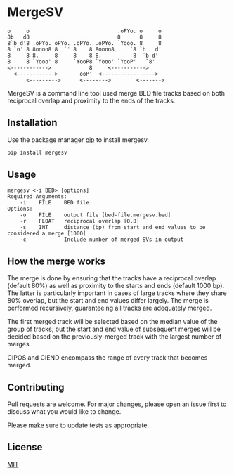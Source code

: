 # MergeSV
```	
o     o                            .oPYo. o     o 	
8b   d8                            8      8     8 	
8`b d'8 .oPYo. oPYo. .oPYo. .oPYo. `Yooo. 8     8 	
8 `o' 8 8oooo8 8  `' 8    8 8oooo8     `8 `b   d' 	
8     8 8.     8     8    8 8.          8  `b d'  	
8     8 `Yooo' 8     `YooP8 `Yooo' `YooP'   `8'   	
<------------>            8     <----------->     	
  <------------>       ooP'  <----------------->  	
      <--------->      <-------->        <------->	
```	

MergeSV is a command line tool used merge BED file tracks based on both reciprocal overlap and proximity to the ends of the tracks. 	

## Installation	

Use the package manager [pip](https://pip.pypa.io/en/stable/) to install mergesv.	

```bash	
pip install mergesv	
```	

## Usage	

```	
mergesv <-i BED> [options]	
Required Arguments:	
	-i    FILE    BED file	
Options:	
	-o    FILE    output file [bed-file.mergesv.bed]	
	-r    FLOAT   reciprocal overlap [0.8]	
	-s    INT     distance (bp) from start and end values to be considered a merge [1000]	
	-c            Include number of merged SVs in output	
```	

## How the merge works	
The merge is done by ensuring that the tracks have a reciprocal overlap (default 80%) as well as proximity to the starts and ends (default 1000 bp). The latter is particularly important in cases of large tracks where they share 80% overlap, but the start and end values differ largely. The merge is performed recursively, guaranteeing all tracks are adequately merged.	

The first merged track will be selected based on the median value of the group of tracks, but the start and end value of subsequent merges will be decided based on the previously-merged track with the largest number of merges.	

CIPOS and CIEND encompass the range of every track that becomes merged.	

## Contributing	
Pull requests are welcome. For major changes, please open an issue first to discuss what you would like to change.	

Please make sure to update tests as appropriate.	

## License	
[MIT](https://choosealicense.com/licenses/mit/)
